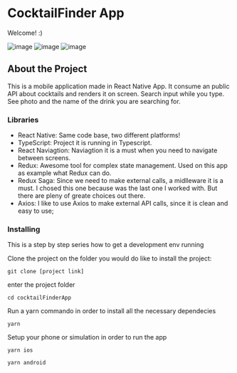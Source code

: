# CocktailFinder App

Welcome! :)

![image](https://user-images.githubusercontent.com/15023491/118352037-9dc8aa80-b535-11eb-8e34-2e02cfd77175.png)
![image](https://user-images.githubusercontent.com/15023491/118352046-a7521280-b535-11eb-9cbb-6246f8311341.png)
![image](https://user-images.githubusercontent.com/15023491/118352053-af11b700-b535-11eb-99cb-14b4758543ed.png)


## About the Project

This is a mobile application made in React Native App. It consume an public API about cocktails and renders it on screen. Search input while you type.
See photo and the name of the drink you are searching for.

### Libraries
* React Native: Same code base, two different platforms!
* TypeScript: Project it is running in Typescript.
* React Naviagtion: Naviagtion it is a must when you need to navigate between screens.
* Redux: Awesome tool for complex state management. Used on this app as example what Redux can do.
* Redux Saga: Since we need to make external calls, a midlleware it is a must. I chosed this one because was the last one I worked with. But there are pleny of greate choices out there.
* Axios: I like to use Axios to make external API calls, since it is clean and easy to use;


### Installing

This is a step by step series how to get a development env running

Clone the project on the folder you would do like to install the project:
```
git clone [project link]
```

enter the project folder
```
cd cocktailFinderApp 
```

Run a yarn commando in order to install all the necessary dependecies
```
yarn 
```

Setup your phone or simulation in order to run the app
```
yarn ios
```
```
yarn android
```


